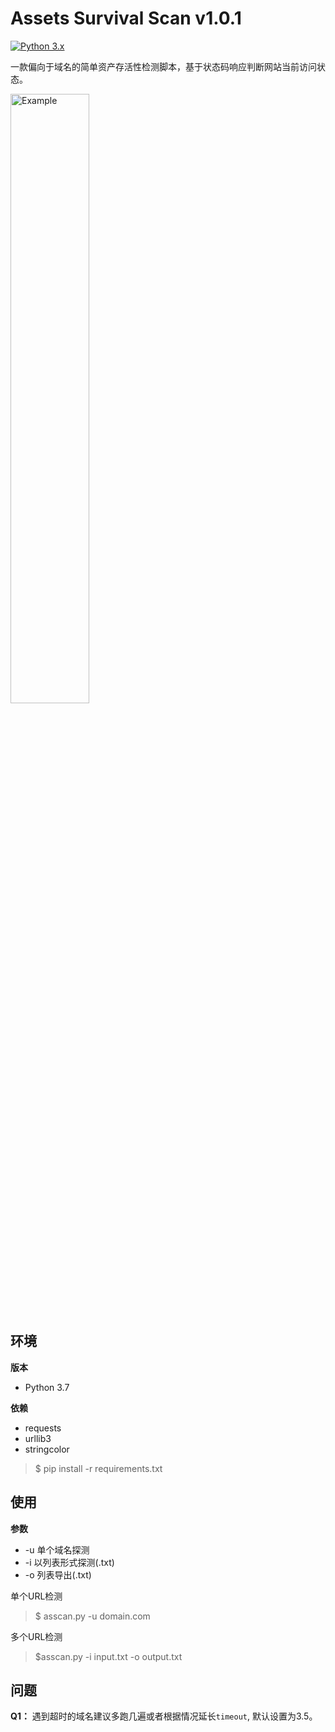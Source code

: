 # Assets Survival Scan v1.0.1

[![Python 3.x](https://img.shields.io/badge/python-3.x-g.svg)](https://github.com/helGayhub233/ASscan)

一款偏向于域名的简单资产存活性检测脚本，基于状态码响应判断网站当前访问状态。

<img src="https://github.com/helGayhub233/ASscan/blob/master/images/WX20200324-163634%402x.png" alt="Example" width="50%" height="50%" />

## 环境

**版本**

- Python 3.7

**依赖**

- requests
- urllib3
- stringcolor

> $ pip install -r requirements.txt

## 使用

**参数**

- -u 单个域名探测
- -i 以列表形式探测(.txt)
- -o 列表导出(.txt)

单个URL检测

> $ asscan.py -u domain.com

多个URL检测

> $asscan.py -i input.txt -o output.txt

## 问题

**Q1：** 遇到超时的域名建议多跑几遍或者根据情况延长`timeout`, 默认设置为3.5。





